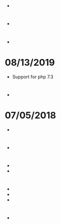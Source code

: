 # 

- 

# 

- 

# 

- 

# 08/13/2019

- Support for php 7.3

 # 
 
 - 
 
 # 07/05/2018

- 

# 

- 

# 

- 
- 

# 

- 
- 
- 

# 

- 
